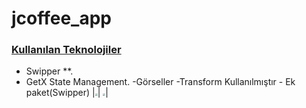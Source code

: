 # jcoffee_app

### <u>Kullanılan Teknolojiler</u>

- Swipper **.
- GetX State Management.
-Görseller
-Transform Kullanılmıştır - Ek paket(Swipper)
 |<img src="https://user-images.githubusercontent.com/61869832/153464929-cc8fe45b-ac2c-429c-b091-fd819a236380.png" style="zoom:25%;" />|
 <img src="https://user-images.githubusercontent.com/61869832/153464916-78da69cb-6520-4037-a579-5435555795de.png" style="zoom:25%;" />|
